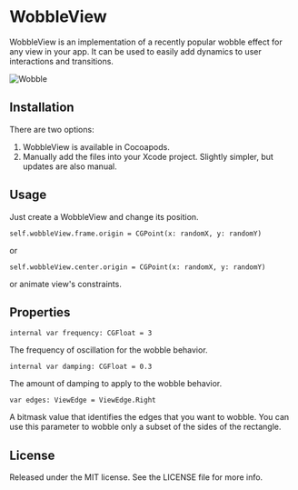 # WobbleView

WobbleView is an implementation of a recently popular wobble effect for any view in your app. It can be used to easily add dynamics to user interactions and transitions. 

![Wobble](https://github.com/inFullMobile/WobbleView/blob/master/wobble.gif?raw=true)

## Installation

There are two options:

1. WobbleView is available in Cocoapods.
2. Manually add the files into your Xcode project. Slightly simpler, but updates are also manual.

## Usage

Just create a WobbleView and change its position.  

```
self.wobbleView.frame.origin = CGPoint(x: randomX, y: randomY)
```

or 

```
self.wobbleView.center.origin = CGPoint(x: randomX, y: randomY)
```

or animate view's constraints.

## Properties

```
internal var frequency: CGFloat = 3
```

The frequency of oscillation for the wobble behavior.

```
internal var damping: CGFloat = 0.3
```

The amount of damping to apply to the wobble behavior.

```
var edges: ViewEdge = ViewEdge.Right
```

A bitmask value that identifies the edges that you want to wobble. You can use this parameter to wobble only a subset of the sides of the rectangle.

## License

Released under the MIT license. See the LICENSE file for more info.
